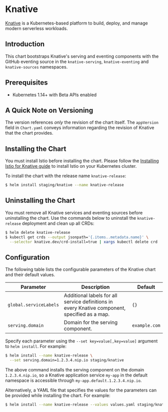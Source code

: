 # Knative

[Knative](https://knative.dev/) is a Kubernetes-based platform to build, deploy, and manage modern
serverless workloads.

## Introduction

This chart bootstraps Knative's serving and eventing components with the GitHub eventing source in
the `knative-serving`, `knative-eventing` and `knative-sources` namespaces.

## Prerequisites

- Kubernetes 1.14+ with Beta APIs enabled

## A Quick Note on Versioning

The version references _only_ the revision of the chart itself. The `appVersion` field in
`Chart.yaml` conveys information regarding the revision of Knative that the chart provides.

## Installing the Chart

You must install Istio before installing the chart. Please follow the
[Installing Istio for Knative guide](https://knative.dev/docs/install/installing-istio/) to install
Istio on your Kubernetes cluster.

To install the chart with the release name `knative-release`:

```bash
$ helm install staging/knative --name knative-release
```

## Uninstalling the Chart

You must remove all Knative services and eventing sources before uninstalling the chart. Use the
commands below to uninstall the `knative-release` deployment and clean up all CRDs:

```bash
$ helm delete knative-release
$ kubectl get crds --output jsonpath='{.items..metadata.name}' \
  --selector knative.dev/crd-install=true | xargs kubectl delete crd
```

## Configuration

The following table lists the configurable parameters of the Knative chart and their default values.

| Parameter               | Description                                                                                    | Default        |
| ----------------------- | ---------------------------------------------------------------------------------------------- | -------------- |
| `global.serviceLabels`  | Additional labels for all service definitions in every Knative component, specified as a map.  | `{}`           |
| `serving.domain`        | Domain for the serving component.                                                              | `example.com`  |

Specify each parameter using the `--set key=value[,key=value]` argument to `helm install`. For example:

```bash
$ helm install --name knative-release \
  --set serving.domain=1.2.3.4.nip.io staging/knative
```

The above command installs the serving component on the domain `1.2.3.4.nip.io`, so a Knative
application service `my-app` in the default namespace is accessible through
`my-app.default.1.2.3.4.nip.io`.

Alternatively, a YAML file that specifies the values for the parameters can be provided while
installing the chart. For example:

```bash
$ helm install --name knative-release --values values.yaml staging/knative
```
